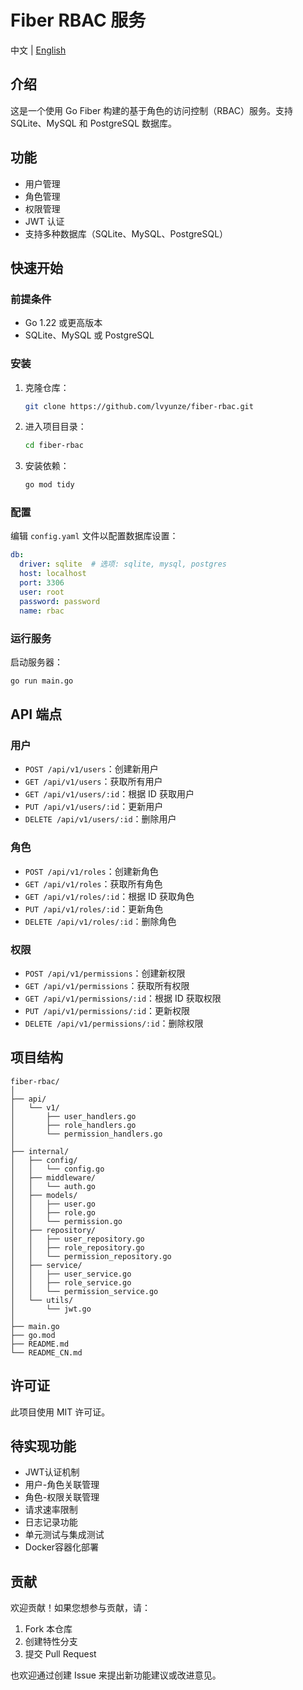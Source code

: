 # Fiber RBAC 服务

中文 | [English](README.md)

## 介绍
这是一个使用 Go Fiber 构建的基于角色的访问控制（RBAC）服务。支持 SQLite、MySQL 和 PostgreSQL 数据库。

## 功能
- 用户管理
- 角色管理
- 权限管理
- JWT 认证
- 支持多种数据库（SQLite、MySQL、PostgreSQL）

## 快速开始

### 前提条件
- Go 1.22 或更高版本
- SQLite、MySQL 或 PostgreSQL

### 安装
1. 克隆仓库：
   ```bash
   git clone https://github.com/lvyunze/fiber-rbac.git
   ```
2. 进入项目目录：
   ```bash
   cd fiber-rbac
   ```
3. 安装依赖：
   ```bash
   go mod tidy
   ```

### 配置
编辑 `config.yaml` 文件以配置数据库设置：

```yaml
db:
  driver: sqlite  # 选项: sqlite, mysql, postgres
  host: localhost
  port: 3306
  user: root
  password: password
  name: rbac
```

### 运行服务
启动服务器：
```bash
go run main.go
```

## API 端点

### 用户
- `POST /api/v1/users`：创建新用户
- `GET /api/v1/users`：获取所有用户
- `GET /api/v1/users/:id`：根据 ID 获取用户
- `PUT /api/v1/users/:id`：更新用户
- `DELETE /api/v1/users/:id`：删除用户

### 角色
- `POST /api/v1/roles`：创建新角色
- `GET /api/v1/roles`：获取所有角色
- `GET /api/v1/roles/:id`：根据 ID 获取角色
- `PUT /api/v1/roles/:id`：更新角色
- `DELETE /api/v1/roles/:id`：删除角色

### 权限
- `POST /api/v1/permissions`：创建新权限
- `GET /api/v1/permissions`：获取所有权限
- `GET /api/v1/permissions/:id`：根据 ID 获取权限
- `PUT /api/v1/permissions/:id`：更新权限
- `DELETE /api/v1/permissions/:id`：删除权限

## 项目结构
```
fiber-rbac/
│
├── api/
│   └── v1/
│       ├── user_handlers.go
│       ├── role_handlers.go
│       └── permission_handlers.go
│
├── internal/
│   ├── config/
│   │   └── config.go
│   ├── middleware/
│   │   └── auth.go
│   ├── models/
│   │   ├── user.go
│   │   ├── role.go
│   │   └── permission.go
│   ├── repository/
│   │   ├── user_repository.go
│   │   ├── role_repository.go
│   │   └── permission_repository.go
│   ├── service/
│   │   ├── user_service.go
│   │   ├── role_service.go
│   │   └── permission_service.go
│   └── utils/
│       └── jwt.go
│
├── main.go
├── go.mod
├── README.md
└── README_CN.md
```

## 许可证
此项目使用 MIT 许可证。 

## 待实现功能
- JWT认证机制
- 用户-角色关联管理
- 角色-权限关联管理
- 请求速率限制
- 日志记录功能
- 单元测试与集成测试
- Docker容器化部署

## 贡献
欢迎贡献！如果您想参与贡献，请：
1. Fork 本仓库
2. 创建特性分支
3. 提交 Pull Request

也欢迎通过创建 Issue 来提出新功能建议或改进意见。